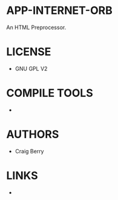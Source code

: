 APP-INTERNET-ORB
================

An HTML Preprocessor.

LICENSE
===============
* GNU GPL V2

COMPILE TOOLS
===============
* 

AUTHORS
===============
* Craig Berry

LINKS
===============
* 
